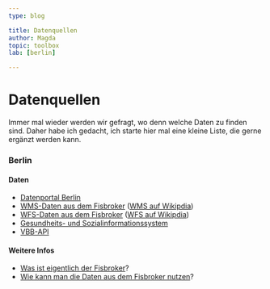 ```yaml
---
type: blog

title: Datenquellen
author: Magda
topic: toolbox
lab: [berlin]

---
```


# Datenquellen

Immer mal wieder werden wir gefragt, wo denn welche Daten zu finden sind. Daher habe ich gedacht, ich starte hier mal eine kleine Liste, die gerne ergänzt werden kann.

### Berlin

#### Daten
* [Datenportal Berlin][]
* [WMS-Daten aus dem Fisbroker][] ([WMS auf Wikipdia][])
* [WFS-Daten aus dem Fisbroker][] ([WFS auf Wikipdia][])
* [Gesundheits- und Sozialinformationssystem]
* [VBB-API]

#### Weitere Infos
* [Was ist eigentlich der Fisbroker][]?
* [Wie kann man die Daten aus dem Fisbroker nutzen][]?


[Datenportal Berlin]: http://daten.berlin.de/
[WMS-Daten aus dem Fisbroker]: http://fbinter.stadt-berlin.de/fb/berlin/service.jsp?type=WMS
[WMS auf Wikipdia]: http://de.wikipedia.org/wiki/Web_Map_Service
[WFS-Daten aus dem Fisbroker]: http://fbinter.stadt-berlin.de/fb/berlin/service.jsp?type=WFS
[WFS auf Wikipdia]: http://de.wikipedia.org/wiki/Web_Feature_Service
[Gesundheits- und Sozialinformationssystem]: http://www.gsi-berlin.info/gsi_gesundheitsdaten.asp

[Was ist eigentlich der Fisbroker]: http://www.stadtentwicklung.berlin.de/geoinformation/fis-broker/
[Wie kann man die Daten aus dem Fisbroker nutzen]: http://blog.buergerbautstadt.de/daten-aus-dem-fis-broker-nutzen/
[VBB-API]: http://www.vbb.de/de/article/webservices/schnittstellen-fuer-webentwickler/5070.html
